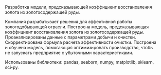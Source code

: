 Разработка модели, предсказывающей коэффициент восстановления золота из золотосодержащей руды.

Компания разрабатывает решения для эффективной работы золотодобывающей отрасли. Построена модель, предсказывающая коэффициент восстановления золота из золотосодержащей руды. Проанализированы данные с параметрами добычи и очистки. Скорректирована формула расчета эффективности очистки. Построена и обучена модель, помогающая оптимизировать производство, чтобы не запускать предприятие с убыточными характеристиками.

Использованы библиотеки: pandas, seaborn, numpy, matplotlib, sklearn, sci-py.
